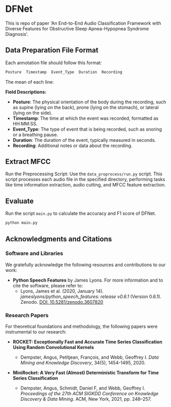 # DFNet
This is repo of paper 'An End-to-End Audio Classification Framework with Diverse Features for Obstructive Sleep Apnea-Hypopnea Syndrome Diagnosis'.


## Data Preparation File Format

Each annotation file should follow this format:
```bash
Posture  Timestamp  Event_Type  Duration  Recording
```
The mean of each line:

**Field Descriptions:**
- **Posture**: The physical orientation of the body during the recording, such as supine (lying on the back), prone (lying on the stomach), or lateral (lying on the side).
- **Timestamp**: The time at which the event was recorded, formatted as HH:MM:SS.
- **Event_Type**: The type of event that is being recorded, such as snoring or a breathing pause.
- **Duration**: The duration of the event, typically measured in seconds.
- **Recording**: Additional notes or data about the recording.

## Extract MFCC
Run the Preprocessing Script: Use the `data_proprocess/run.py` script. This script processes each audio file in the specified directory, performing tasks like time information extraction, audio cutting, and MFCC feature extraction.

## Evaluate

Run the script `main.py` to calculate the accuracy and F1 score of DFNet.

```bash
python main.py
```

## Acknowledgments and Citations

### Software and Libraries
We gratefully acknowledge the following resources and contributions to our work:

- **Python Speech Features** by James Lyons. For more information and to cite the software, please refer to:
  - Lyons, James et al. (2020, January 14). _jameslyons/python_speech_features: release v0.6.1_ (Version 0.6.1). Zenodo. [DOI: 10.5281/zenodo.3607820](http://doi.org/10.5281/zenodo.3607820)

### Research Papers
For theoretical foundations and methodology, the following papers were instrumental to our research:

- **ROCKET: Exceptionally Fast and Accurate Time Series Classification Using Random Convolutional Kernels**
  - Dempster, Angus, Petitjean, François, and Webb, Geoffrey I. _Data Mining and Knowledge Discovery_, 34(5), 1454-1495, 2020.
  
- **MiniRocket: A Very Fast (Almost) Deterministic Transform for Time Series Classification**
  - Dempster, Angus, Schmidt, Daniel F, and Webb, Geoffrey I. _Proceedings of the 27th ACM SIGKDD Conference on Knowledge Discovery & Data Mining_. ACM, New York, 2021, pp. 248–257.
